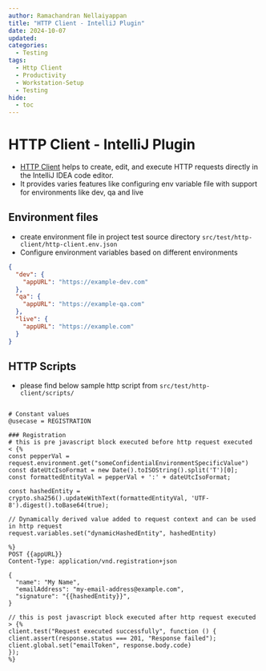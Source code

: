 ```yaml
---
author: Ramachandran Nellaiyappan
title: "HTTP Client - IntelliJ Plugin"
date: 2024-10-07
updated: 
categories:
  - Testing
tags:
  - Http Client
  - Productivity
  - Workstation-Setup
  - Testing
hide:
  - toc
---
```


# HTTP Client - IntelliJ Plugin

- [HTTP Client](https://www.jetbrains.com/help/idea/http-client-in-product-code-editor.html) helps to create, edit, and
  execute HTTP requests directly in the IntelliJ IDEA code editor.
- It provides varies features like configuring env variable file with support for environments like dev, qa and live

## Environment files

- create environment file in project test source directory `src/test/http-client/http-client.env.json`
- Configure environment variables based on different environments

```json
{
  "dev": {
    "appURL": "https://example-dev.com"
  },
  "qa": {
    "appURL": "https://example-qa.com"
  },
  "live": {
    "appURL": "https://example.com"
  }
}
```

## HTTP Scripts

- please find below sample http script from `src/test/http-client/scripts/`

```

# Constant values
@usecase = REGISTRATION

### Registration
# this is pre javascript block executed before http request executed
< {%
const pepperVal = request.environment.get("someConfidentialEnvironmentSpecificValue")
const dateUtcIsoFormat = new Date().toISOString().split('T')[0];
const formattedEntityVal = pepperVal + ':' + dateUtcIsoFormat;

const hashedEntity = crypto.sha256().updateWithText(formattedEntityVal, 'UTF-8').digest().toBase64(true);

// Dynamically derived value added to request context and can be used in http request
request.variables.set("dynamicHashedEntity", hashedEntity)

%}
POST {{appURL}}
Content-Type: application/vnd.registration+json

{
  "name": "My Name",
  "emailAddress": "my-email-address@example.com",
  "signature": "{{hashedEntity}}",
}

// this is post javascript block executed after http request executed
> {%
client.test("Request executed successfully", function () {
client.assert(response.status === 201, "Response failed");
client.global.set("emailToken", response.body.code)
});
%}

```